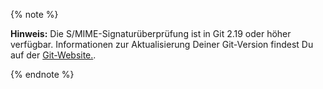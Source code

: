 
{% note %}

**Hinweis:** Die S/MIME-Signaturüberprüfung ist in Git 2.19 oder höher verfügbar. Informationen zur Aktualisierung Deiner Git-Version findest Du auf der [Git-Website.](https://git-scm.com/downloads).

{% endnote %}
